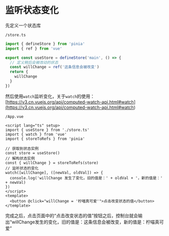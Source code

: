 # 监听状态变化
<p id="1DGsH6iYmwj3MEk4ZiJ4ZH">

先定义一个状态库

</p>

<p id="ni1K5xUmvDTkAT7qSyztnm">

`/store.ts`

</p>

<p id="oyTgEcpWcML8hJjZ37MaSv">

```TypeScript
import { defineStore } from 'pinia'
import { ref } from 'vue'

export const useStore = defineStore('main', () => {
  // 定义稍后会被改动的状态
  const willChange = ref('这条信息会被改变')
  return {
    willChange
  }
})
```


</p>

<p id="4EEFxNNjjBkHzuck7vzPL1">

然后使用`watch`监听变化，关于`watch`的使用：[https://v3.cn.vuejs.org/api/computed-watch-api.html#watch](<https://v3.cn.vuejs.org/api/computed-watch-api.html#watch>)

</p>

<p id="eA9dpuQqKG2XmvV2CYJAPP">

`/App.vue`

</p>

<p id="akpd76DJ21a3LxhmtqHD4s">

```Vue
<script lang="ts" setup>
import { useStore } from './store.ts'
import { watch } from 'vue'
import { storeToRefs } from 'pinia'

// 获取到状态实例
const store = useStore()
// 解构状态实例
const { willChange } = storeToRefs(store)
// 监听状态的变化
watch([willChange], ([newVal, oldVal]) => {
  console.log('willChange 发生了变化，旧的值是：' + oldVal + '，新的值是：' + newVal)
})
</script>
<template>
  <button @click="willChange = '柠喵真可爱'">点击改变状态的值</button>
</template>
```


</p>

<p id="ik6Empc2wJPNDjHeMU8QtB">

完成之后，点击页面中的“点击改变状态的值”按钮之后，控制台就会输出“willChange发生的变化，旧的值是：这条信息会被改变，新的值是：柠喵真可爱”

</p>

<p id="oHoUtfwZhiEgzziP916GZL">



</p>
